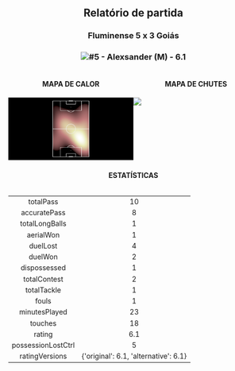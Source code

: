 <h2 style="text-align: center;">Relatório de partida</h3>

<h3 style="text-align: center;">Fluminense 5 x 3 Goiás</h3>

<h3 style="text-align: center;"><img src="https://api.sofascore.com/api/v1/player/1185617/image">#5 - Alexsander (M) - 6.1</h3>

<div style="text-align: left; display: grid; grid-template-columns: 1fr 1fr;">
  <div>
    <h4 style="text-align: center;">MAPA DE CALOR</h3>
    <img src=../players/heatmaps/11067459_1185617.png>
</div>
  <div>
    <h4 style="text-align: center;">MAPA DE CHUTES</h3>
    <img src=../players/shotmaps/11067459_1185617.png>
  </div>
</div>

<h4 style="text-align: center;">ESTATÍSTICAS</h3>
<div style="text-align: center; display: grid; grid-template-columns: 1fr;">
  <div>
    <table>
        <tr>
            <td>totalPass
            </td>
            <td>10
            </td>
        </tr><tr>
            <td>accuratePass
            </td>
            <td>8
            </td>
        </tr><tr>
            <td>totalLongBalls
            </td>
            <td>1
            </td>
        </tr><tr>
            <td>aerialWon
            </td>
            <td>1
            </td>
        </tr><tr>
            <td>duelLost
            </td>
            <td>4
            </td>
        </tr><tr>
            <td>duelWon
            </td>
            <td>2
            </td>
        </tr><tr>
            <td>dispossessed
            </td>
            <td>1
            </td>
        </tr><tr>
            <td>totalContest
            </td>
            <td>2
            </td>
        </tr><tr>
            <td>totalTackle
            </td>
            <td>1
            </td>
        </tr><tr>
            <td>fouls
            </td>
            <td>1
            </td>
        </tr><tr>
            <td>minutesPlayed
            </td>
            <td>23
            </td>
        </tr><tr>
            <td>touches
            </td>
            <td>18
            </td>
        </tr><tr>
            <td>rating
            </td>
            <td>6.1
            </td>
        </tr><tr>
            <td>possessionLostCtrl
            </td>
            <td>5
            </td>
        </tr><tr>
            <td>ratingVersions
            </td>
            <td>{'original': 6.1, 'alternative': 6.1}
            </td>
        </tr>
        </table>
</div>